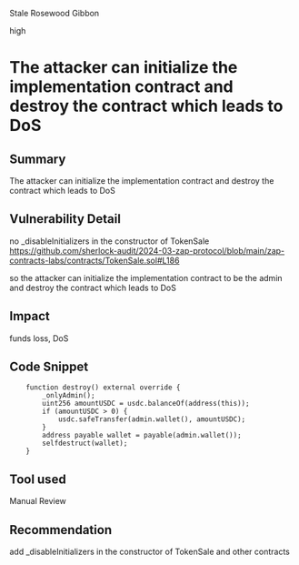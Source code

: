 Stale Rosewood Gibbon

high

# The attacker can initialize the implementation contract and destroy the contract which leads to DoS

## Summary
The attacker can initialize the implementation contract and destroy the contract which leads to DoS

## Vulnerability Detail
no _disableInitializers in the constructor of TokenSale
https://github.com/sherlock-audit/2024-03-zap-protocol/blob/main/zap-contracts-labs/contracts/TokenSale.sol#L186

so the attacker can initialize the implementation contract to be the admin and destroy the contract which leads to DoS

## Impact
funds loss, DoS

## Code Snippet
```solidity
    function destroy() external override {
        _onlyAdmin();
        uint256 amountUSDC = usdc.balanceOf(address(this));
        if (amountUSDC > 0) {
            usdc.safeTransfer(admin.wallet(), amountUSDC);
        }
        address payable wallet = payable(admin.wallet());
        selfdestruct(wallet);
    }
```

## Tool used

Manual Review

## Recommendation
add _disableInitializers  in the constructor of TokenSale and other contracts